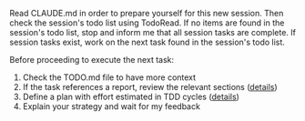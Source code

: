 Read CLAUDE.md in order to prepare yourself for this new session. Then check the session's todo list using TodoRead. If no items are found in the session's todo list, stop and inform me that all session tasks are complete. If session tasks exist, work on the next task found in the session's todo list. 

Before proceeding to execute the next task:
1. Check the TODO.md file to have more context
2. If the task references a report, review the relevant sections ([details](../../kb/report-driven-task-planning.md))
3. Define a plan with effort estimated in TDD cycles ([details](../../kb/tdd-cycle-effort-estimation.md))
4. Explain your strategy and wait for my feedback
